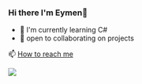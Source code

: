 ### Hi there I'm Eymen👋
- 🔭 I'm currently learning C#
- 👯 open to collaborating on projects



📫 [How to reach me](https://linktr.ee/eymenefealtun)

[![](https://visitcount.itsvg.in/api?id=eymenefealtun&label=Profile%20Views&color=12&icon=4&pretty=false)](https://visitcount.itsvg.in)

<!--
**XleRach/Xlerach** is a ✨ _special_ ✨ repository because its `README.md` (this file) appears on your GitHub profile.

Here are some ideas to get you started:

- 🔭 I’m currently working on ...
- 🌱 I’m currently learning ...
- 👯 I’m looking to collaborate on ...
- 🤔 I’m looking for help with ...
- 💬 Ask me about ...
- 📫 How to reach me: ...
- 😄 Pronouns: ...
- ⚡ Fun fact: ...
-->
